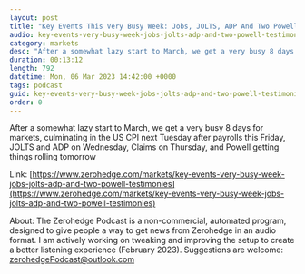 ```yaml
---
layout: post
title: "Key Events This Very Busy Week: Jobs, JOLTS, ADP And Two Powell Testimonies "
audio: key-events-very-busy-week-jobs-jolts-adp-and-two-powell-testimonies-0
category: markets
desc: "After a somewhat lazy start to March, we get a very busy 8 days for markets, culminating in the US CPI next Tuesday after payrolls this Friday, JOLTS and ADP on Wednesday, Claims on Thursday, and Powell getting things rolling tomorrow"
duration: 00:13:12
length: 792
datetime: Mon, 06 Mar 2023 14:42:00 +0000
tags: podcast
guid: key-events-very-busy-week-jobs-jolts-adp-and-two-powell-testimonies-0
order: 0
---
```

After a somewhat lazy start to March, we get a very busy 8 days for markets, culminating in the US CPI next Tuesday after payrolls this Friday, JOLTS and ADP on Wednesday, Claims on Thursday, and Powell getting things rolling tomorrow

Link: [https://www.zerohedge.com/markets/key-events-very-busy-week-jobs-jolts-adp-and-two-powell-testimonies](https://www.zerohedge.com/markets/key-events-very-busy-week-jobs-jolts-adp-and-two-powell-testimonies)

About: The Zerohedge Podcast is a non-commercial, automated program, designed to give people a way to get news from Zerohedge in an audio format.  I am actively working on tweaking and improving the setup to create a better listening experience (February 2023).  Suggestions are welcome: [zerohedgePodcast@outlook.com](mailto:zerohedgePodcast@outlook.com)